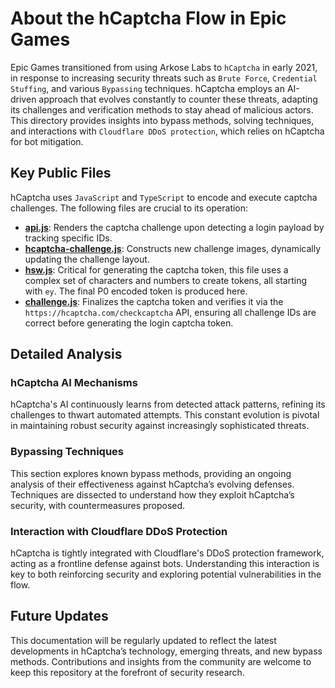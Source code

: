 # About the hCaptcha Flow in Epic Games

Epic Games transitioned from using Arkose Labs to `hCaptcha` in early 2021, in response to increasing security threats such as `Brute Force`, `Credential Stuffing`, and various `Bypassing` techniques. hCaptcha employs an AI-driven approach that evolves constantly to counter these threats, adapting its challenges and verification methods to stay ahead of malicious actors. This directory provides insights into bypass methods, solving techniques, and interactions with `Cloudflare DDoS protection`, which relies on hCaptcha for bot mitigation.

## Key Public Files

hCaptcha uses `JavaScript` and `TypeScript` to encode and execute captcha challenges. The following files are crucial to its operation:

- **[api.js](https://js.hcaptcha.com/1/api.js?onload=hCaptchaLoaded&render=explicit)**: Renders the captcha challenge upon detecting a login payload by tracking specific IDs.
- **[hcaptcha-challenge.js](https://newassets.hcaptcha.com/captcha/v1/cf234db/hcaptcha-challenge.js)**: Constructs new challenge images, dynamically updating the challenge layout.
- **[hsw.js](https://newassets.hcaptcha.com/c/0d3295f3/hsw.js)**: Critical for generating the captcha token, this file uses a complex set of characters and numbers to create tokens, all starting with `ey`. The final P0 encoded token is produced here.
- **[challenge.js](https://newassets.hcaptcha.com/captcha/challenge/image_label_binary/cf234db/challenge.js)**: Finalizes the captcha token and verifies it via the `https://hcaptcha.com/checkcaptcha` API, ensuring all challenge IDs are correct before generating the login captcha token.

## Detailed Analysis

### **hCaptcha AI Mechanisms**
hCaptcha's AI continuously learns from detected attack patterns, refining its challenges to thwart automated attempts. This constant evolution is pivotal in maintaining robust security against increasingly sophisticated threats.

### **Bypassing Techniques**
This section explores known bypass methods, providing an ongoing analysis of their effectiveness against hCaptcha’s evolving defenses. Techniques are dissected to understand how they exploit hCaptcha’s security, with countermeasures proposed.

### **Interaction with Cloudflare DDoS Protection**
hCaptcha is tightly integrated with Cloudflare's DDoS protection framework, acting as a frontline defense against bots. Understanding this interaction is key to both reinforcing security and exploring potential vulnerabilities in the flow.

## Future Updates

This documentation will be regularly updated to reflect the latest developments in hCaptcha’s technology, emerging threats, and new bypass methods. Contributions and insights from the community are welcome to keep this repository at the forefront of security research.

